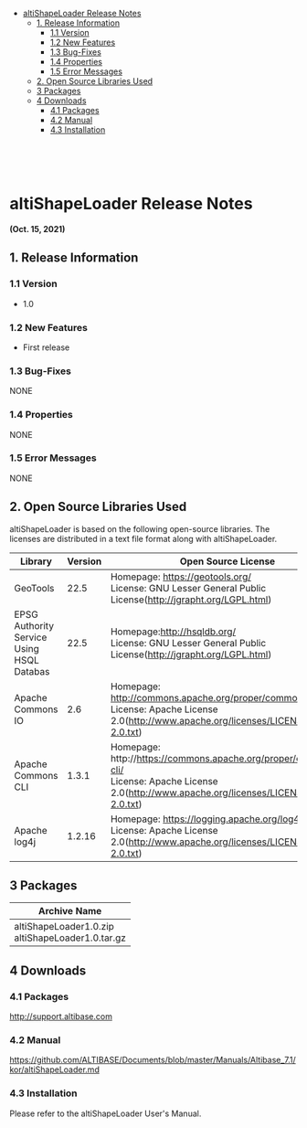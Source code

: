 

<!-- START doctoc generated TOC please keep comment here to allow auto update -->
<!-- DON'T EDIT THIS SECTION, INSTEAD RE-RUN doctoc TO UPDATE -->


- [altiShapeLoader Release Notes](#altishapeloader-release-notes)
  - [1. Release Information](#1-release-information)
    - [1.1 Version](#11-version)
    - [1.2 New Features](#12-new-features)
    - [1.3  Bug-Fixes](#13--bug-fixes)
    - [1.4 Properties](#14-properties)
    - [1.5 Error Messages](#15-error-messages)
  - [2. Open Source Libraries Used](#2-open-source-libraries-used)
  - [3 Packages](#3-packages)
  - [4 Downloads](#4-downloads)
    - [4.1 Packages](#41-packages)
    - [4.2 Manual](#42-manual)
    - [4.3 Installation](#43-installation)

<!-- END doctoc generated TOC please keep comment here to allow auto update -->

</br>

</br>

</br>

altiShapeLoader Release Notes
===============================

**(Oct. 15, 2021)**



## 1. Release Information

### 1.1 Version

- 1.0

### 	1.2 New Features

* First release

### 1.3  Bug-Fixes

NONE

### 1.4 Properties

NONE

### 1.5 Error Messages

NONE

## 2. Open Source Libraries Used

altiShapeLoader is based on the following open-source libraries. The licenses are distributed in a text file format along with altiShapeLoader.

| Library                                   | Version | Open Source License                                          |
| ----------------------------------------- | ------- | ------------------------------------------------------------ |
| GeoTools                                  | 22.5    | Homepage: https://geotools.org/<br/>License: GNU Lesser General Public License(http://jgrapht.org/LGPL.html) |
| EPSG Authority Service Using HSQL Databas | 22.5    | Homepage:http://hsqldb.org/<br/>License: GNU Lesser General Public License(http://jgrapht.org/LGPL.html) |
| Apache Commons IO                         | 2.6     | Homepage: http://commons.apache.org/proper/commons-io/<br/>License: Apache License 2.0(http://www.apache.org/licenses/LICENSE-2.0.txt) |
| Apache Commons CLI                        | 1.3.1   | Homepage: http://https://commons.apache.org/proper/commons-cli/<br/>License: Apache License 2.0(http://www.apache.org/licenses/LICENSE-2.0.txt) |
| Apache log4j                              | 1.2.16  | Homepage: https://logging.apache.org/log4j/<br/>License: Apache License 2.0(http://www.apache.org/licenses/LICENSE-2.0.txt) |

## 3 Packages

| Archive Name                                         |
| ---------------------------------------------------- |
| altiShapeLoader1.0.zip<br/>altiShapeLoader1.0.tar.gz |

## 4 Downloads

### 4.1 Packages

<http://support.altibase.com>

### 4.2 Manual

https://github.com/ALTIBASE/Documents/blob/master/Manuals/Altibase_7.1/kor/altiShapeLoader.md

### 4.3 Installation

Please refer to the altiShapeLoader User's Manual.
